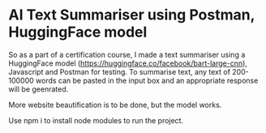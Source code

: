 # AI Text Summariser using Postman, HuggingFace model

So as a part of a certification course, I made a text summariser using a HuggingFace model (https://huggingface.co/facebook/bart-large-cnn), Javascript and Postman for testing. To summarise text, any text of 200-100000 words can be pasted in the input box and an appropriate response will be geenrated.</br>

More website beautification is to be done, but the model works. </br>

Use npm i to install node modules to run the project.
